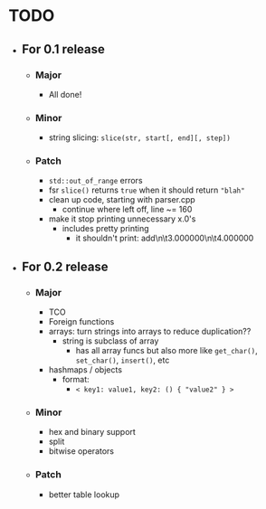 # TODO

* ## For 0.1 release
  * ### Major
    * All done!

  * ### Minor
    * string slicing: `slice(str, start[, end][, step])`

  * ### Patch
    * `std::out_of_range` errors
    * fsr `slice()` returns `true` when it should return `"blah"`
    * clean up code, starting with parser.cpp
      * continue where left off, line ~= 160
    * make it stop printing unnecessary x.0's
      * includes pretty printing
        * it shouldn't print: add\n\t3.000000\n\t4.000000

* ## For 0.2 release
  * ### Major
    * TCO
    * Foreign functions
    * arrays: turn strings into arrays to reduce duplication??
      * string is subclass of array
        * has all array funcs but also more like `get_char()`, `set_char()`, `insert()`, etc
    * hashmaps / objects
      * format:
        * `< key1: value1, key2: () { "value2" } >`

  * ### Minor
    * hex and binary support
    * split
    * bitwise operators

  * ### Patch
    * better table lookup
